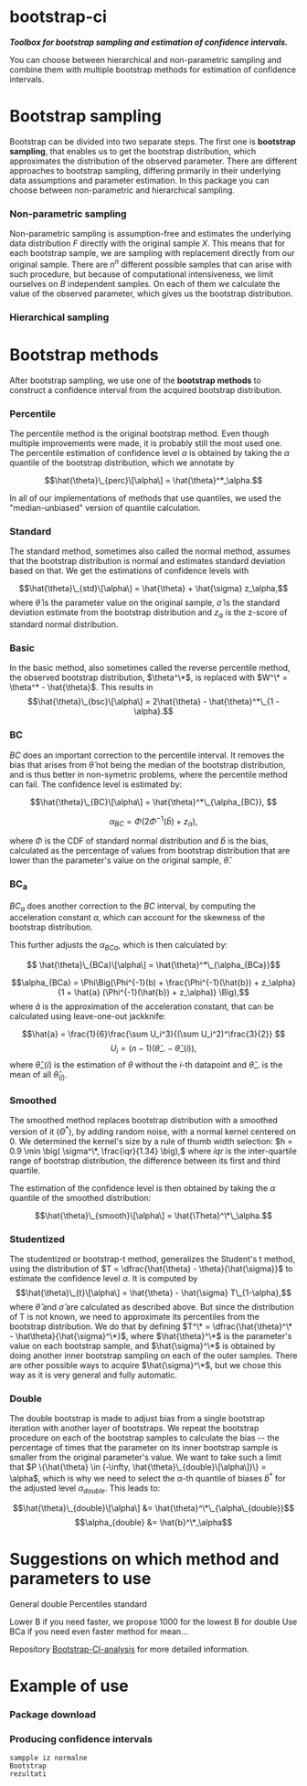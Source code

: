 # bootstrap-ci

***Toolbox for bootstrap sampling and estimation of confidence intervals.***

You can choose between hierarchical and non-parametric sampling and combine them 
with multiple bootstrap methods for estimation of confidence intervals. 

# Bootstrap sampling
Bootstrap can be divided into two separate steps. The first one is **bootstrap sampling**, that enables us to get the 
bootstrap distribution, which approximates the distribution of the observed parameter. 
There are different approaches to bootstrap sampling, differing primarily in their underlying data assumptions and 
parameter estimation. In this package you can choose between non-parametric and hierarchical sampling. 

### Non-parametric sampling
Non-parametric sampling is assumption-free and estimates the underlying data distribution $F$ directly with 
the original sample $X$. 
This means that for each bootstrap sample, we are sampling with replacement directly from our original sample. 
There are $n^n$ different possible samples that can arise with such procedure, but because of computational 
intensiveness, we limit ourselves on $B$ independent samples. 
On each of them we calculate the value of the observed parameter, which gives us the bootstrap distribution.

### Hierarchical sampling

# Bootstrap methods
After bootstrap sampling, we use one of the **bootstrap methods** to construct a confidence interval from the acquired 
bootstrap distribution. 

### Percentile
The percentile method is the original bootstrap method. 
Even though multiple improvements were made, it is probably still the most used one.
The percentile estimation of confidence level $\alpha$ is obtained by taking the $\alpha$ quantile of the bootstrap 
distribution, which we annotate by 

$$\hat{\theta}\_{perc}\[\alpha\] = \hat{\theta}^*_\alpha.$$

In all of our implementations of methods that use quantiles, we used the "median-unbiased" version of quantile calculation.

### Standard
The standard method, sometimes also called the normal method, assumes that the bootstrap distribution is normal and 
estimates standard deviation based on that. We get the estimations of confidence levels with

$$\hat{\theta}\_{std}\[\alpha\] = \hat{\theta} + \hat{\sigma} z_\alpha,$$
where $\hat{\theta}$ is the parameter value on the original sample, $\hat{\sigma}$ is the standard deviation estimate 
from the bootstrap distribution and $z_\alpha$ is the z-score of standard normal distribution.

### Basic
In the basic method, also sometimes called the reverse percentile method, the observed bootstrap distribution, 
$\theta^\*$, is replaced with $W^\* = \theta^* - \hat{\theta}$. This results in 
$$\hat{\theta}\_{bsc}\[\alpha\] = 2\hat{\theta} - \hat{\theta}^*\_{1 - \alpha}.$$


### BC
$BC$ does an important correction to the percentile interval. It removes the bias that arises from $\hat{\theta}$ not being the median of the bootstrap distribution, and is thus better in non-symetric problems, where the percentile method can fail.
The confidence level is estimated by:

$$\hat{\theta}\_{BC}\[\alpha\] = \hat{\theta}^*\_{\alpha_{BC}}, $$

$$\alpha_{BC} = \Phi\big(2\Phi^{-1}(\hat{b}) + z_\alpha \big),$$

where $\Phi$ is the CDF of standard normal distribution and $\hat{b}$ is the bias, calculated as the percentage of values from bootstrap distribution that are lower than the parameter's value on the original sample, $\hat{\theta}$.

### BC<sub>a</sub>
$BC_a$ does another correction to the $BC$ interval, by computing the acceleration constant $a$, which can account for the skewness of the bootstrap distribution.

This further adjusts the $\alpha_{BCa}$, which is then calculated by:

$$ \hat{\theta}\_{BCa}\[\alpha\] = \hat{\theta}^*\_{\alpha_{BCa}}$$

$$\alpha_{BCa} = \Phi\Big(\Phi^{-1}(b) + \frac{\Phi^{-1}(\hat{b}) + z_\alpha}{1 + \hat{a} (\Phi^{-1}(\hat{b}) + 
z_\alpha)} \Big),$$
where $\hat{a}$ is the approximation of the acceleration constant, that can be calculated using leave-one-out jackknife:

$$\hat{a} = \frac{1}{6}\frac{\sum U_i^3}{(\sum U_i^2)^\frac{3}{2}} $$
$$U_i = (n-1)(\hat{\theta}\_. - \hat{\theta}\_{(i)}),$$
where $\hat{\theta}\_{(i)}$ is the estimation of $\theta$ without the $i$-th datapoint and $\hat{\theta}\_.$ is the mean 
of all $\hat{\theta}_{(i)}$.

### Smoothed
The smoothed method replaces bootstrap distribution with a smoothed version of it ($\Theta^*$), by adding random noise, 
with a normal kernel centered on 0. 
We determined the kernel's size by a rule of thumb width selection: 
$h = 0.9 \min \big( \sigma^\*, \frac{iqr}{1.34} \big),$
where $iqr$ is the inter-quartile range of bootstrap distribution, the difference between its first and third quartile.

The estimation of the confidence level is then obtained by taking the $\alpha$ quantile of the smoothed distribution:

$$\hat{\theta}\_{smooth}\[\alpha\] = \hat{\Theta}^\*\_\alpha.$$

### Studentized
The studentized or bootstrap-t method, generalizes the Student's t method, using the distribution of 
$T = \dfrac{\hat{\theta} - \theta}{\hat{\sigma}}$ to estimate the confidence level $\alpha$.
It is computed by
$$\hat{\theta}\_{t}\[\alpha\] = \hat{\theta} - \hat{\sigma} T\_{1-\alpha},$$
where $\hat{\theta}$ and $\hat{\sigma}$ are calculated as described above.
But since the distribution of T is not known, we need to approximate its percentiles from the bootstrap distribution.
We do that by defining $T^\* = \dfrac{\hat{\theta}^\* - \hat\theta}{\hat{\sigma}^\*}$, where $\hat{\theta}^\*$ is the 
parameter's value on each bootstrap sample, and $\hat{\sigma}^\*$ is obtained by doing another inner bootstrap sampling 
on each of the outer samples. There are other possible ways to acquire $\hat{\sigma}^\*$, but we chose this way as it is 
very general and fully automatic.

### Double
The double bootstrap is made to adjust bias from a single bootstrap iteration with another layer of bootstraps.
We repeat the bootstrap procedure on each of the bootstrap samples to calculate the bias -- the percentage of times 
that the parameter on its inner bootstrap sample is smaller from the original parameter's value. 
We want to take such a limit that $P \{\hat{\theta} \in (-\infty, \hat{\theta}\_{double}\[\alpha\])\} = \alpha$, 
which is why we need to select the $\alpha$-th quantile of biases $\hat{b}^*$ for the adjusted level $\alpha_{double}$. 
This leads to:

$$\hat{\theta}\_{double}\[\alpha\] &= \hat{\theta}^\*\_{\alpha\_{double}}$$ 
$$\alpha_{double} &= \hat{b}^\*_\alpha$$



# Suggestions on which method and parameters to use
General double
Percentiles standard

Lower B if you need faster, we propose 1000 for the lowest B for double
Use BCa if you need even faster method for mean...

Repository [Bootstrap-CI-analysis](https://github.com/zrimseku/Bootstrap-CI-analysis) for more detailed information.

# Example of use

### Package download


### Producing confidence intervals

```
sampple iz normalne
Bootstrap
rezultati

```